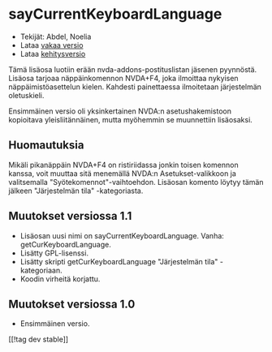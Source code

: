 # sayCurrentKeyboardLanguage #

*	 Tekijät: Abdel, Noelia
*	 Lataa [vakaa versio][1]
*	 Lataa [kehitysversio][1]

Tämä lisäosa luotiin erään nvda-addons-postituslistan jäsenen pyynnöstä.
Lisäosa tarjoaa näppäinkomennon NVDA+F4, joka ilmoittaa nykyisen
näppäimistöasettelun kielen.  Kahdesti painettaessa ilmoitetaan järjestelmän
oletuskieli.

Ensimmäinen versio oli yksinkertainen NVDA:n asetushakemistoon kopioitava
yleisliitännäinen, mutta myöhemmin se muunnettiin lisäosaksi.

## Huomautuksia

Mikäli pikanäppäin NVDA+F4 on ristiriidassa jonkin toisen komennon kanssa,
voit muuttaa sitä menemällä NVDA:n Asetukset-valikkoon ja valitsemalla
"Syötekomennot"-vaihtoehdon.  Lisäosan komento löytyy tämän jälkeen
"Järjestelmän tila" -kategoriasta.

## Muutokset versiossa 1.1

*	 Lisäosan uusi nimi on sayCurrentKeyboardLanguage. Vanha:
   getCurKeyboardLanguage.
*	 Lisätty GPL-lisenssi.
*	 Lisätty skripti getCurKeyboardLanguage "Järjestelmän tila" -kategoriaan.
*	 Koodin virheitä korjattu.

## Muutokset versiossa 1.0

*	 Ensimmäinen versio.

[[!tag dev stable]]

[1]: https://addons.nvda-project.org/files/get.php?file=ckbl
